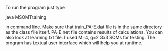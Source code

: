To run the program just type

java MSOMTraining

in command line. Make sure that train_PA-E.dat file is in the same directory as the class file itself. PA-E.net file contains results of calculations. 
You can also look at learning.txt file. I used M=4, g=2 3x3 SOMs for testing. The program has textual user interface which will help you at runtime.
